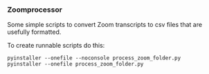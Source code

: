### Zoomprocessor

Some simple scripts to convert Zoom transcripts to csv files that are usefully formatted.

To create runnable scripts do this:

```
pyinstaller --onefile --noconsole process_zoom_folder.py
pyinstaller --onefile process_zoom_folder.py

```

